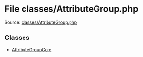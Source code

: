 File classes/AttributeGroup.php
=========

Source: [classes/AttributeGroup.php](https://github.com/PrestaShop/PrestaShop/blob/1.6.1.0/classes/AttributeGroup.php)


Classes
-------

* [AttributeGroupCore](class.AttributeGroupCore.md)

